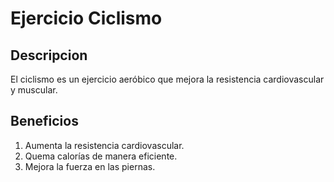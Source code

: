 # Ejercicio Ciclismo

## Descripcion
El ciclismo es un ejercicio aeróbico que mejora la resistencia cardiovascular y muscular.

## Beneficios 
1. Aumenta la resistencia cardiovascular.
2. Quema calorías de manera eficiente.
3. Mejora la fuerza en las piernas.

